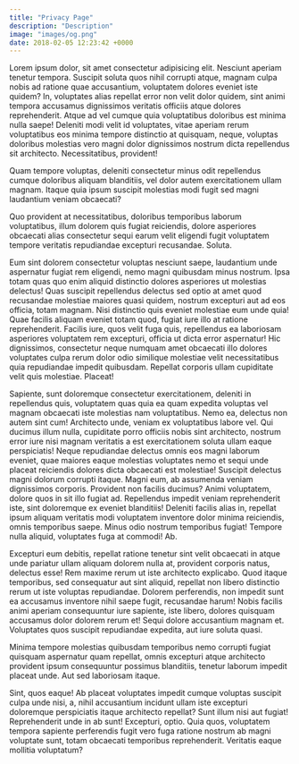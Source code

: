 ```yaml
---
title: "Privacy Page"
description: "Description"
image: "images/og.png"
date: 2018-02-05 12:23:42 +0000
---
```


Lorem ipsum dolor, sit amet consectetur adipisicing elit. Nesciunt aperiam tenetur tempora. Suscipit soluta quos nihil corrupti atque, magnam culpa nobis ad ratione quae accusantium, voluptatem dolores eveniet iste quidem?
In, voluptates alias repellat error non velit dolor quidem, sint animi tempora accusamus dignissimos veritatis officiis atque dolores reprehenderit. Atque ad vel cumque quia voluptatibus doloribus est minima nulla saepe!
Deleniti modi velit id voluptates, vitae aperiam rerum voluptatibus eos minima tempore distinctio at quisquam, neque, voluptas doloribus molestias vero magni dolor dignissimos nostrum dicta repellendus sit architecto. Necessitatibus, provident!

Quam tempore voluptas, deleniti consectetur minus odit repellendus cumque doloribus aliquam blanditiis, vel dolor autem exercitationem ullam magnam. Itaque quia ipsum suscipit molestias modi fugit sed magni laudantium veniam obcaecati?

Quo provident at necessitatibus, doloribus temporibus laborum voluptatibus, illum dolorem quis fugiat reiciendis, dolore asperiores obcaecati alias consectetur sequi earum velit eligendi fugit voluptatem tempore veritatis repudiandae excepturi recusandae. Soluta.

Eum sint dolorem consectetur voluptas nesciunt saepe, laudantium unde aspernatur fugiat rem eligendi, nemo magni quibusdam minus nostrum. Ipsa totam quas quo enim aliquid distinctio dolores asperiores ut molestias delectus!
Quas suscipit repellendus delectus sed optio at amet quod recusandae molestiae maiores quasi quidem, nostrum excepturi aut ad eos officia, totam magnam. Nisi distinctio quis eveniet molestiae eum unde quia!
Quae facilis aliquam eveniet totam quod, fugiat iure illo at ratione reprehenderit. Facilis iure, quos velit fuga quis, repellendus ea laboriosam asperiores voluptatem rem excepturi, officia ut dicta error aspernatur!
Hic dignissimos, consectetur neque numquam amet obcaecati illo dolores voluptates culpa rerum dolor odio similique molestiae velit necessitatibus quia repudiandae impedit quibusdam. Repellat corporis ullam cupiditate velit quis molestiae. Placeat!

Sapiente, sunt doloremque consectetur exercitationem, deleniti in repellendus quis, voluptatem quas quia ea quam expedita voluptas vel magnam obcaecati iste molestias nam voluptatibus. Nemo ea, delectus non autem sint cum!
Architecto unde, veniam ex voluptatibus labore vel. Qui ducimus illum nulla, cupiditate porro officiis nobis sint architecto, nostrum error iure nisi magnam veritatis a est exercitationem soluta ullam eaque perspiciatis!
Neque repudiandae delectus omnis eos magni laborum eveniet, quae maiores eaque molestias voluptates nemo et sequi unde placeat reiciendis dolores dicta obcaecati est molestiae! Suscipit delectus magni dolorum corrupti itaque.
Magni eum, ab assumenda veniam dignissimos corporis. Provident non facilis ducimus? Animi voluptatem, dolore quos in sit illo fugiat ad. Repellendus impedit veniam reprehenderit iste, sint doloremque ex eveniet blanditiis!
Deleniti facilis alias in, repellat ipsum aliquam veritatis modi voluptatem inventore dolor minima reiciendis, omnis temporibus saepe. Minus odio nostrum temporibus fugiat! Tempore nulla aliquid, voluptates fuga at commodi! Ab.

Excepturi eum debitis, repellat ratione tenetur sint velit obcaecati in atque unde pariatur ullam aliquam dolorem nulla at, provident corporis natus, delectus esse! Rem maxime rerum ut iste architecto explicabo.
Quod itaque temporibus, sed consequatur aut sint aliquid, repellat non libero distinctio rerum ut iste voluptas repudiandae. Dolorem perferendis, non impedit sunt ea accusamus inventore nihil saepe fugit, recusandae harum!
Nobis facilis animi aperiam consequuntur iure sapiente, iste libero, dolores quisquam accusamus dolor dolorem rerum et! Sequi dolore accusantium magnam et. Voluptates quos suscipit repudiandae expedita, aut iure soluta quasi.

Minima tempore molestias quibusdam temporibus nemo corrupti fugiat quisquam aspernatur quam repellat, omnis excepturi atque architecto provident ipsum consequuntur possimus blanditiis, tenetur laborum impedit placeat unde. Aut sed laboriosam itaque.

Sint, quos eaque! Ab placeat voluptates impedit cumque voluptas suscipit culpa unde nisi, a, nihil accusantium incidunt ullam iste excepturi doloremque perspiciatis itaque architecto repellat? Sunt illum nisi aut fugiat!
Reprehenderit unde in ab sunt! Excepturi, optio. Quia quos, voluptatem tempora sapiente perferendis fugit vero fuga ratione nostrum ab magni voluptate sunt, totam obcaecati temporibus reprehenderit. Veritatis eaque mollitia voluptatum?